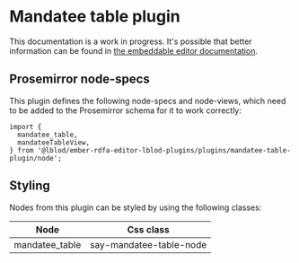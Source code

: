 # Mandatee table plugin

This documentation is a work in progress.
It's possible that better information can be found in [the embeddable editor documentation](https://github.com/lblod/frontend-embeddable-notule-editor/tree/master/docs/plugins).

## Prosemirror node-specs

This plugin defines the following node-specs and node-views, which need to be added to the Prosemirror schema for it to work correctly:

```
import {
  mandatee_table,
  mandateeTableView,
} from '@lblod/ember-rdfa-editor-lblod-plugins/plugins/mandatee-table-plugin/node';
```

## Styling

Nodes from this plugin can be styled by using the following classes:

| Node | Css class |
|---|---|
| mandatee_table | say-mandatee-table-node |
